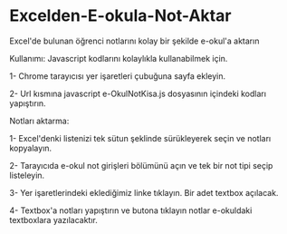# Excelden-E-okula-Not-Aktar
Excel'de bulunan öğrenci notlarını kolay bir şekilde e-okul'a aktarın

Kullanımı:
Javascript kodlarını kolaylıkla kullanabilmek için.

1- Chrome tarayıcısı yer işaretleri çubuğuna sayfa ekleyin.

2- Url kısmına javascript e-OkulNotKisa.js dosyasının içindeki kodları yapıştırın.

Notları aktarma:

1- Excel'denki listenizi tek sütun şeklinde sürükleyerek seçin ve notları kopyalayın.

2- Tarayıcıda e-okul not girişleri bölümünü açın ve tek bir not tipi seçip listeleyin.

3- Yer işaretlerindeki eklediğimiz linke tıklayın. Bir adet textbox açılacak.

4- Textbox'a notları yapıştırın ve butona tıklayın notlar e-okuldaki textboxlara yazılacaktır.
